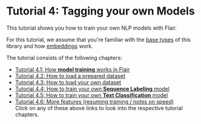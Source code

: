 # Tutorial 4: Tagging your own Models

This tutorial shows you how to train your own NLP models with Flair. 

For this tutorial, we assume that you're familiar with the [base types](/resources/docs/TUTORIAL_BASICS.md) of this
library and how [embeddings](/resources/docs/TUTORIAL_EMBEDDINGS_OVERVIEW.md) work. 

The tutorial consists of the following chapters:

* [Tutorial 4.1: How **model training** works in Flair](/resources/docs/TUTORIAL_TRAINING_MODELS.md) 
* [Tutorial 4.2: How to load a prepared dataset](/resources/docs/TUTORIAL_CORPUS_PREPARED.md) 
* [Tutorial 4.3: How to load your own dataset](/resources/docs/TUTORIAL_CORPUS_OWN.md) 
* [Tutorial 4.4: How to train your own **Sequence Labeling** model](/resources/docs/TUTORIAL_TRAINING_NER.md) 
* [Tutorial 4.5: How to train your own **Text Classification** model](/resources/docs/TUTORIAL_TRAINING_TEXT_CLASSIFIER.md)
* [Tutorial 4.6: More features (resuming training / notes on speed)](/resources/docs/TUTORIAL_TRAINING_MORE.md)  
Click on any of these above links to look into the respective tutorial chapters. 
